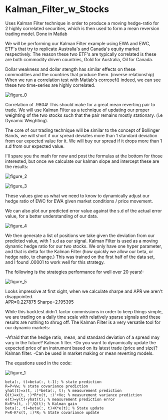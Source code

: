 # Kalman_Filter_w_Stocks
Uses Kalman Filter technique in order to produce a moving hedge-ratio for 2 highly correlated securities, 
which is then used to form a mean reversion trading model.  Done in Matlab

We will be performing our Kalman Filter example using EWA and EWC, ETF's that try to replicate Australia's and Canada's equity 
market respectively.  The reason these two ETF's are typically correlated is these are both commodity driven countries, 
Gold for Australia, Oil for Canada.  

Dollar weakness and dollar stength has similar effects on these commodities and the countries that produce them. (inverse relationship)
When we run a correlation test with Matlab's corrcoef() indeed, we can see these two time-series are highly correlated.

![figure_0](https://user-images.githubusercontent.com/34739163/43881901-fdd02d64-9b6a-11e8-98ca-6e72a778ed02.png)

Correlation of .9804!  This should make for a great mean reverting pair to trade.  We will use Kalman Filter as a technique of updating
our proper weighting of the two stocks such that the pair remains mostly stationary. (i.e Dynamic Weighting).

The core of our trading technique will be similar to the concept of Bollinger Bands, we will short if our spread deviates more than 
1 standard deviation from our expected value for it.  We will buy our spread if it drops more than 1 s.d from our expected value.

I'll spare you the math for now and post the formulas at the bottom for those interested, but once we calculate our kalman slope and intercept these are the results:

![figure_2](https://user-images.githubusercontent.com/34739163/43881907-04b1c20a-9b6b-11e8-8198-80f458501253.png)

![figure_3](https://user-images.githubusercontent.com/34739163/43881910-06551e36-9b6b-11e8-8f8b-327123016aed.png)

These values give us what we need to know to dynamically adjust our hedge ratio of EWC for EWA given market conditions / price movement.

We can also plot our predicted error value against the s.d of the actual error value, for a better understanding of our data.

![figure_4](https://user-images.githubusercontent.com/34739163/43881915-080a9b0c-9b6b-11e8-8fcc-c3939578ce1c.png)

We then generate a list of positions we take given the deviation from our predicted value, with 1 s.d as our signal.  Kalman Filter
is used as a moving dynamic hedge ratio for our two stocks.  We only have one hyper parameter, and that is delta for the Kalman Filter (how quickly we allow our beta, or hedge ratio, to change.)  This was trained on the first half of the data set, and I found .00001 to work well for this strategy.

The following is the strategies performance for well over 20 years!:

![figure_5](https://user-images.githubusercontent.com/34739163/43881918-0c2ad3e6-9b6b-11e8-956d-0ed1b67e6c8b.png)

Looks impressive at first sight, when we calculate sharpe and APR we aren't disappointed.  
APR=0.227875 
Sharpe=2.195395

While this backtest didn't factor commissions in order to keep things simple, we are trading on a daily time scale with relatively sparse signals and these results are nothing to shrug off.   The Kalman Filter is a very versatile tool for our dynamic markets:

-Afraid that the hedge ratio, mean, and standard deviation of a spread may vary in the future? Kalman fi lter.
-Do you want to dynamically update the expected price of an instrument based on its latest trade (price and size)? Kalman filter.
-Can be used in market making or mean reverting models.

The equations used in the code: 

![figure_1](https://user-images.githubusercontent.com/34739163/43881903-ff8bd004-9b6a-11e8-98a6-0b01a1446f6e.png)

    beta(:, t)=beta(:, t-1); % state prediction
    R=P+Vw; % state covariance prediction
    yhat(t)=x(t, :)*beta(:, t); % measurement prediction
    Q(t)=x(t, :)*R*x(t, :)'+Ve; % measurement variance prediction
    e(t)=y(t)-yhat(t); % measurement prediction error
    K=R*x(t, :)'/Q(t); % Kalman gain 
    beta(:, t)=beta(:, t)+K*e(t); % State update
    P=R-K*x(t, :)*R; % State covariance update
